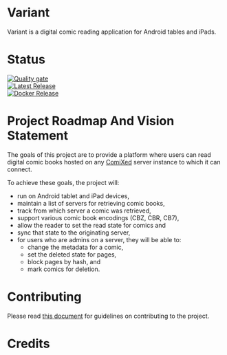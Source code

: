# Variant

Variant is a digital comic reading application for Android tables and iPads.

# Status

[![Quality gate](https://sonarcloud.io/api/project_badges/quality_gate?project=comixed_variant)](https://sonarcloud.io/dashboard?id=comixed_variant)\
[![Latest Release](https://github.com/comixed/comixed/actions/workflows/publish-release.yml/badge.svg)](https://actions-badge.atrox.dev/comixed/variant/goto?ref=master)\
[![Docker Release](https://github.com/comixed/comixed/actions/workflows/publish-to-docker-hub.yml/badge.svg)](https://actions-badge.atrox.dev/comixed/variant/goto?ref=master)

# Project Roadmap And Vision Statement

The goals of this project are to provide a platform where users can read digital comic books
hosted on any [ComiXed](http://www.comixedproject.org) server instance to which it can connect.

To achieve these goals, the project will:

  * run on Android tablet and iPad devices,
  * maintain a list of servers for retrieving comic books,
  * track from which server a comic was retrieved,
  * support various comic book encodings (CBZ, CBR, CB7),
  * allow the reader to set the read state for comics and 
  * sync that state to the originating server,
  * for users who are admins on a server, they will be able to:
    * change the metadata for a comic,
    * set the deleted state for pages,
    * block pages by hash, and
    * mark comics for deletion.

# Contributing

 Please read [this document](./CONTRIBUTING.md) for guidelines on contributing to the project.


# Credits
